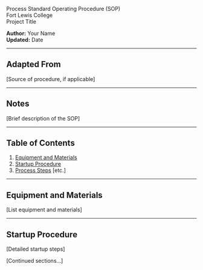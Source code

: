 Process Standard Operating Procedure (SOP)  
Fort Lewis College  
Project Title

**Author:** Your Name  
**Updated:** Date

---

## Adapted From

[Source of procedure, if applicable]

---

## Notes

[Brief description of the SOP]

---

## Table of Contents

1. [Equipment and Materials](#equipment-and-materials)
2. [Startup Procedure](#startup-procedure)
3. [Process Steps](#process-steps)
[etc.]

---

## Equipment and Materials

[List equipment and materials]

---

## Startup Procedure

[Detailed startup steps]

[Continued sections...]
